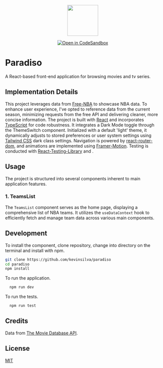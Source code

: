 <p align="center"><img src="" width="100"></p>

<div align="center">

<a href="">[![Open in CodeSandbox](https://img.shields.io/badge/Open%20in-CodeSandbox-success?style=flat-square&logo=codesandbox)]()</a>

</div>

# Paradiso

A React-based front-end application for browsing movies and tv series.

## Implementation Details

This project leverages data from [Free-NBA](https://rapidapi.com/theapiguy/api/free-nba) to showcase NBA data. To enhance user experience, I've opted to reference data from the current season, minimizing requests from the free API and delivering cleaner, more concise information. The project is built with [React](https://react.dev/) and incorporates [TypeScript](https://www.typescriptlang.org/) for code robustness. It integrates a Dark Mode toggle through the ThemeSwitch component. Initialized with a default 'light' theme, it dynamically adjusts to stored preferences or user system settings using [Tailwind CSS](https://tailwindcss.com) dark class settings. Navigation is powered by [react-router-dom](https://www.npmjs.com/package/react-router-dom), and animations are implemented using [Framer-Motion](https://www.framer.com/motion/). Testing is conducted with [React-Testing-Library](https://testing-library.com/docs/react-testing-library/intro/) and .

## Usage

The project is structured into several components inherent to main application features.

### 1. TeamsList

The `TeamsList` component serves as the home page, displaying a comprehensive list of NBA teams. It utilizes the `useDataContext` hook to efficiently fetch and manage team data across various main components.

## Development

To install the component, clone repository, change into directory on the terminal and install with npm.

```bash
git clone https://github.com/kevinsilva/paradiso
cd paradiso
npm install
```

To run the application.

```bash
  npm run dev
```

To run the tests.

```bash
  npm run test
```

## Credits

Data from [The Movie Database API](https://www.themoviedb.org/documentation/api).

## License

[MIT](https://choosealicense.com/licenses/mit/)

